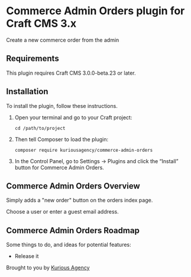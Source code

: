 # Commerce Admin Orders plugin for Craft CMS 3.x

Create a new commerce order from the admin

## Requirements

This plugin requires Craft CMS 3.0.0-beta.23 or later.

## Installation

To install the plugin, follow these instructions.

1.  Open your terminal and go to your Craft project:

        cd /path/to/project

2.  Then tell Composer to load the plugin:

        composer require kuriousagency/commerce-admin-orders

3.  In the Control Panel, go to Settings → Plugins and click the “Install” button for Commerce Admin Orders.

## Commerce Admin Orders Overview

Simply adds a "new order" button on the orders index page.

Choose a user or enter a guest email address.

## Commerce Admin Orders Roadmap

Some things to do, and ideas for potential features:

-   Release it

Brought to you by [Kurious Agency](https://kurious.agency)

